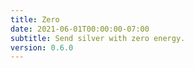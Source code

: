 ```yaml
---
title: Zero
date: 2021-06-01T00:00:00-07:00
subtitle: Send silver with zero energy.
version: 0.6.0
---
```

